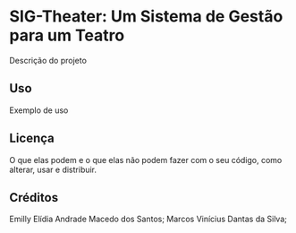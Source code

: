 # SIG-Theater: Um Sistema de Gestão para um Teatro

Descrição do projeto

## Uso
Exemplo de uso

## Licença
O que elas podem e o que elas não podem fazer com o seu código, como alterar, usar e distribuir.

## Créditos
Emilly Elídia Andrade Macedo dos Santos;
Marcos Vinícius Dantas da Silva;
